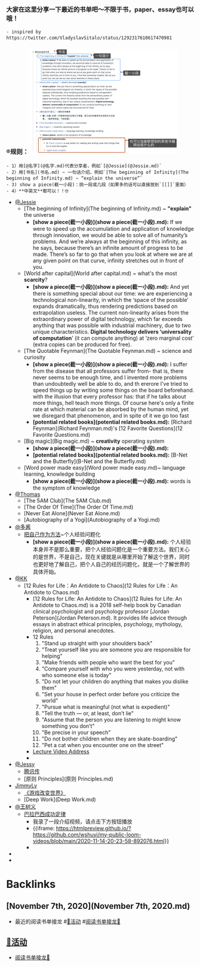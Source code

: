 
### 大家在这里分享一下最近的书单吧～不限于书，paper、essay也可以哦！
    - inspired by https://twitter.com/VladyslavSitalo/status/1292317610617470981

### ®规则：![](../images/RlD2cPDINL.png?)
    - 1）用[@名字](@名字.md)代表分享者，例如`[@Jessie](@Jessie.md)`
    - 2）用[书名](书名.md) ~ 一句话介绍，例如`[The beginning of Infinity](The beginning of Infinity.md) ~ “explain the universe”`
    - 3) show a piece(截一小段)：挑一段或几段（如果多的话可以直接放到`[[]]`里面）
    - 4）**中英文**都可以！！🤓 
- [@Jessie](@Jessie.md)
    - [The beginning of Infinity](The beginning of Infinity.md) ~ **"explain"** the universe
        - **[show a piece(截一小段)](show a piece(截一小段).md):** If we were to speed up the accumulation and application of knowledge through innovation, we would be able to solve all of humanity’s problems. And we’re always at the beginning of this infinity, as he says, because there’s an infinite amount of progress to be made. There’s so far to go that when you look at where we are at any given point on that curve, infinity stretches out in front of you.
    - [World after capital](World after capital.md) ~ what's the most **scarcity**?
        - **[show a piece(截一小段)](show a piece(截一小段).md):** And yet there is something special about our time: we are experiencing a technological non-linearity, in which the ‘space of the possible’ expands dramatically, thus rendering predictions based on extrapolation useless. The current non-linearity arises from the extraordinary power of digital technology, which far exceeds anything that was possible with industrial machinery, due to two unique characteristics. **Digital technology delivers ‘universality of computation**’ (it can compute anything) at ‘zero marginal cost’ (extra copies can be produced for free).
    - [The Quotable Feynman](The Quotable Feynman.md) ~ science and curiosity
        - **[show a piece(截一小段)](show a piece(截一小段).md):** I suffer from the disease that all professors suffer from- that is, there never seems to be enough time, and I invented more problems than undoubtedly well be able to do, and th ererore I've tried to speed things up by writing some things on the board beforehand. with the illusion that every professor has: that if he talks about more things, hell teach more things. Of course here's only a finite rate at which material can be absorbed by the human mind, yet we disregard that phenomenon, and in spite of it we go too fast
        - **[potential related books](potential related books.md):** [Richard Feynman](Richard Feynman.md)'s [12 Favorite Questions](12 Favorite Questions.md)
    - [Big magic](Big magic.md) ~ **creativity** operating system
        - **[show a piece(截一小段)](show a piece(截一小段).md):** 
        - **[potential related books](potential related books.md):** [B-Net and the Butterfly](B-Net and the Butterfly.md)
    - [Word power made easy](Word power made easy.md)~ language learning, knowledge building
        - **[show a piece(截一小段)](show a piece(截一小段).md):** words is the symptom of knowledge 
- [@Thomas](@Thomas.md)
    - [The 5AM Club](The 5AM Club.md)
    - [The Order Of Time](The Order Of Time.md)
    - [Never Eat Alone](Never Eat Alone.md)
    - [Autobiography of a Yogi](Autobiography of a Yogi.md)
- [@多酱](@多酱.md)
    - [把自己作为方法](把自己作为方法.md)~个人经验问题化
        - **[show a piece(截一小段)](show a piece(截一小段).md):** 个人经验本身并不是那么重要，把个人经验问题化是一个重要方法。我们关心的是世界，不是自己，现在关键就是从哪里开始了解这个世界，同时也更好地了解自己，把个人自己的经历问题化，就是一个了解世界的具体开始。
- [@KK](@KK.md)
    - [12 Rules for Life：An Antidote to Chaos](12 Rules for Life：An Antidote to Chaos.md)
        - [12 Rules for Life: An Antidote to Chaos](12 Rules for Life: An Antidote to Chaos.md) is a 2018 self-help book by Canadian clinical psychologist and psychology professor [Jordan Peterson](Jordan Peterson.md). It provides life advice through essays in abstract ethical principles, psychology, mythology, religion, and personal anecdotes.
        - 12 Rules
            1. "Stand up straight with your shoulders back"
            2. "Treat yourself like you are someone you are responsible for helping"
            3. "Make friends with people who want the best for you"
            4. "Compare yourself with who you were yesterday, not with who someone else is today"
            5. "Do not let your children do anything that makes you dislike them"
            6. "Set your house in perfect order before you criticize the world"
            7. "Pursue what is meaningful (not what is expedient)"
            8. "Tell the truth — or, at least, don’t lie"
            9. "Assume that the person you are listening to might know something you don’t"
            10. "Be precise in your speech"
            11. "Do not bother children when they are skate-boarding"
            12. "Pet a cat when you encounter one on the street"
        - [Lecture Video Address](https://www.youtube.com/watch?v=-5RCmu-HuTg)
        - 
- [@Jessy](@Jessy.md)
    - [腾讯传](腾讯传.md)
    - [原则 Principles](原则 Principles.md)
- [JimmyLv](JimmyLv.md)
    - [《游戏改变世界》](《游戏改变世界》.md)
    - [Deep Work](Deep Work.md)
- [@王树义](@王树义.md)
    - [巴拉巴西成功定律](巴拉巴西成功定律.md)
        - 我录了一段介绍视频，请点击下方按钮播放
        - {{iframe: https://htmlpreview.github.io/?https://github.com/wshuyi/my-public-loom-videos/blob/main/2020-11-14-20-23-58-892076.html}}
        - 
- 
- 

# Backlinks
## [November 7th, 2020](November 7th, 2020.md)
- 最近的阅读书单接龙 #[🎃活动](🎃活动.md) #[阅读书单接龙🐲](阅读书单接龙🐲.md)

## [🎃活动](🎃活动.md)
- [阅读书单接龙🐲](阅读书单接龙🐲.md)


